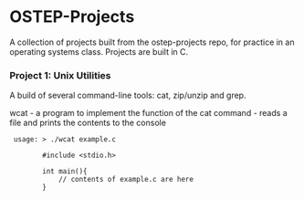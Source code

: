 # OSTEP-Projects
A collection of projects built from the ostep-projects repo, for practice in an operating systems class. Projects are built in C.

### Project 1: Unix Utilities ###
A build of several command-line tools: cat, zip/unzip and grep.

wcat - a program to implement the function of the cat command
     - reads a file and prints the contents to the console

     usage: > ./wcat example.c
     
            #include <stdio.h>

            int main(){
                // contents of example.c are here
            }


